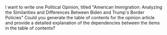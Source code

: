 I want to write one Political Opinion, titled "American Immigration: Analyzing the Similarities and Differences Between Biden and Trump's Border Policies" Could you generate the table of contents for the opinion article and provide a detailed explanation of the dependencies between the items in the table of contents?